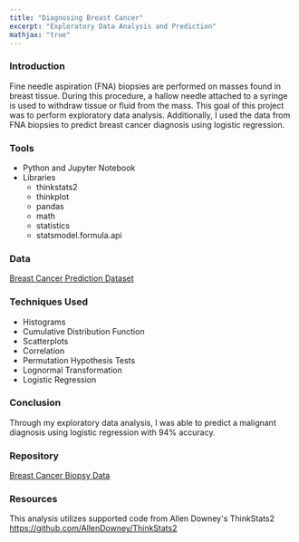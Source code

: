 ```yaml
---
title: "Diagnosing Breast Cancer"
excerpt: "Exploratory Data Analysis and Prediction"
mathjax: "true"
---
```


### Introduction
Fine needle aspiration (FNA) biopsies are performed on masses found in breast tissue. During this procedure, a hallow needle attached to a syringe is used to withdraw tissue or fluid from the mass. This goal of this project was to perform exploratory data analysis. Additionally, I used the data from FNA biopsies to predict breast cancer diagnosis using logistic regression.

### Tools
* Python and Jupyter Notebook 
* Libraries
  * thinkstats2
  * thinkplot
  * pandas
  * math
  * statistics
  * statsmodel.formula.api

### Data
[Breast Cancer Prediction Dataset](https://www.kaggle.com/merishnasuwal/breast-cancer-prediction-dataset)

### Techniques Used
* Histograms
* Cumulative Distribution Function
* Scatterplots
* Correlation
* Permutation Hypothesis Tests
* Lognormal Transformation
* Logistic Regression

### Conclusion
Through my exploratory data analysis, I was able to predict a malignant diagnosis using logistic regression with 94% accuracy. 

### Repository
[Breast Cancer Biopsy Data](https://github.com/afemal/Breast_Cancer_Biopsy_Data)

### Resources
This analysis utilizes supported code from Allen Downey's ThinkStats2 https://github.com/AllenDowney/ThinkStats2


